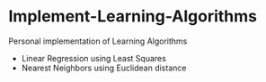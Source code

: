 # Implement-Learning-Algorithms
Personal implementation of Learning Algorithms

* Linear Regression using Least Squares
* Nearest Neighbors using Euclidean distance
